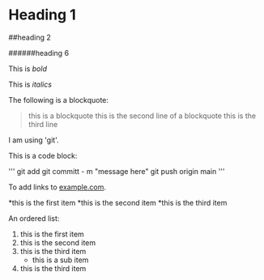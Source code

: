# Heading 1

##heading 2

######heading 6

This is *bold*

This is *italics*

The following is a blockquote:

>this is a blockquote
>this is the second line of a blockquote
>this is the third line

I am using 'git'.

This is a code block:

'''
git add
git committ - m "message here"
git push origin main
'''

To add links to [example.com](https://www.example.com).

*this is the first item
*this is the second item
*this is the third item

An ordered list:
1. this is the first item
1. this is the second item
1. this is the third item
	- this is a sub item
1. this is the third item


